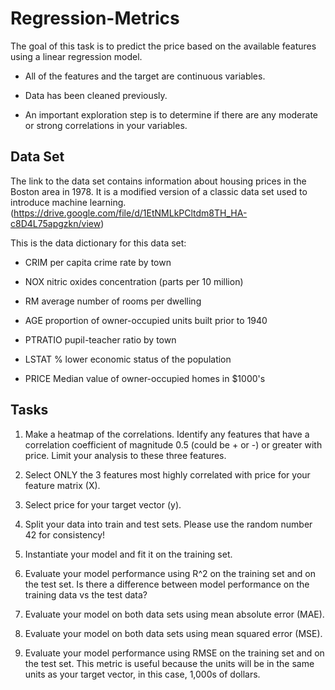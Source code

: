 # Regression-Metrics

The goal of this task is to predict the price based on the available features using a linear regression model.

- All of the features and the target are continuous variables.

- Data has been cleaned previously.

- An important exploration step is to determine if there are any moderate or strong correlations in your variables.

## Data Set
The link to the data set contains information about housing prices in the Boston area in 1978. It is a modified version of a classic data set used to introduce machine learning. (https://drive.google.com/file/d/1EtNMLkPCltdm8TH_HA-c8D4L75apgzkn/view)

This is the data dictionary for this data set:

- CRIM per capita crime rate by town

- NOX nitric oxides concentration (parts per 10 million)

- RM average number of rooms per dwelling

- AGE proportion of owner-occupied units built prior to 1940

- PTRATIO pupil-teacher ratio by town

- LSTAT % lower economic status of the population

- PRICE Median value of owner-occupied homes in $1000's

## Tasks

1. Make a heatmap of the correlations. Identify any features that have a correlation coefficient of magnitude 0.5 (could be + or -) or greater with price. Limit your analysis to these three features.

2. Select ONLY the 3 features most highly correlated with price for your feature matrix (X).  

3.  Select price for your target vector (y).

4. Split your data into train and test sets. Please use the random number 42 for consistency!

5. Instantiate your model and fit it on the training set.

6. Evaluate your model performance using R^2 on the training set and on the test set. Is there a difference between model performance on the training data vs the test data?

7. Evaluate your model on both data sets using mean absolute error (MAE).

8. Evaluate your model on both data sets using mean squared error (MSE).

9. Evaluate your model performance using RMSE on the training set and on the test set. This metric is useful because the units will be in the same units as your target vector, in this case, 1,000s of dollars.
